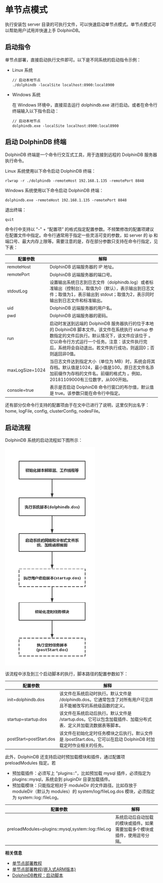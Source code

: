 # 单节点模式

执行安装包 server 目录的可执行文件，可以快速启动单节点模式。单节点模式可以帮助用户试用并快速上手 DolphinDB。

## 启动指令

单节点部署，直接启动执行文件即可。以下是不同系统的启动指令示例：

* Linux 系统

  ```
  // 启动本地节点
  ./dolphindb -localSite localhost:8900:local8900
  ```
* Windows 系统

  在 Windows 环境中，直接双击运行 dolphindb.exe
  进行启动。或者在命令行终端输入以下指令启动：

  ```
  // 启动本地节点
  dolphindb.exe -localSite localhost:8900:local8900
  ```

## 启动 DolphinDB 终端

DolphinDB 终端是一个命令行交互式工具，用于连接到远程的 DolphinDB 服务器执行命令。

Linux 系统使用以下命令启动 DolphinDB 终端：

```
rlwrap -r ./dolphindb -remoteHost 192.168.1.135 -remotePort 8848
```

Windows 系统使用以下命令启动 DolphinDB 终端：

```
dolphindb.exe -remoteHost 192.168.1.135 -remotePort 8848
```

退出终端：

```
quit
```

命令行中支持以 "-" + “配置项” 的格式指定配置参数。不频繁修改的配置项建议在配置文件中指定。命令行通常用于指定一些灵活可变的参数，如 server 的 ip
和端口号、最大内存上限等。需要注意的是，存在部分参数只支持在命令行指定，见下表：

| 配置参数 | 解释 |
| --- | --- |
| remoteHost | DolphinDB 远端服务器的 IP 地址。 |
| remotePort | DolphinDB 远端服务器的端口号。 |
| stdoutLog | 设置输出系统日志到日志文件（dolphindb.log）或者标准输出（控制台）。取值为0（默认），表示输出到日志文件；取值为1，表示输出到 stdout；取值为2，表示同时输出到日志文件和标准输出。 |
| uid | DolphinDB 远端服务器的用户名。 |
| pwd | DolphinDB 远端服务器的密码。 |
| run | 启动时发送到远端的 DolphinDB 服务器执行的位于本地的 DolphinDB 脚本文件。该文件在系统执行 startup 参数指定的文件后执行。默认情况下，该文件应该位于 <HomeDir>。它以命令行方式运行一个任务。注意：该文件执行完后，系统将会自动退出。若文件执行成功，则返回0；否则返回非0值。 |
| maxLogSize=1024 | 当日志文件达到指定大小（单位为 MB）时，系统会将其存档。默认值是1024，最小值是100。原日志文件名添加前缀作为存档的文件名。前缀的格式为 <date><seq>。例如，20181109000有三位数字，从000开始。 |
| console=true | 表示是否启动 DolphinDB 命令行窗口的布尔值，默认值是 true。该参数只能在命令行中指定。 |

还有部分仅命令行支持的配置项由于在文中已进行了说明，这里仅列出名字：home, logFile, config, clusterConfig,
nodesFile。

## 启动流程

DolphinDB 系统的启动流程如下图所示：

![](../../images/startup.png)

该流程中涉及到三个启动脚本的执行，脚本路径的配置参数如下：

| 配置参数 | 解释 |
| --- | --- |
| init=dolphindb.dos | 该文件在系统启动时执行。默认文件是 <HomeDir>/dolphindb.dos。它通常包含了对所有用户可见并且不能被改写的系统级函数的定义。 |
| startup=startup.dos | 该文件在系统启动后执行。默认文件是 <HomeDir>/startup.dos。它可以包含加载插件、加载分布式表、定义并加载流数据表等脚本。 |
| postStart=postStart.dos | 该文件在初始化定时任务模块之后执行。默认文件是 <HomeDir>/postStart.dos。它可以在启动 DolphinDB 时加载定时作业相关的任务。 |

此外，DolphinDB 还支持启动时预加载模块和插件，通过配置项 preloadModules 指定。若

* 预加载插件：必须写上 "plugins::"，比如预加载 mysql 插件，必须指定为
  plugins::mysql，系统会到 pluginDir 目录加载插件。
* 预加载模块：只能指定相对于 moduleDir 的文件路径。比如存放于 moduleDir（默认为
  modules）的 system/log/fileLog.dos 模块，必须指定为 system::log::fileLog。

| 配置参数 | 解释 |
| --- | --- |
| preloadModules=plugins::mysql,system::log::fileLog | 系统启动后自动加载的模块或插件。如果需要加载多个模块或插件，使用逗号分隔。 |

**相关信息**

* [单节点部署教程](../../tutorials/standalone_server.html "单节点部署教程")
* [单节点部署教程(嵌入式ARM版本)](../../tutorials/ARM_standalone_deploy.html "单节点部署教程(嵌入式ARM版本)")
* [DolphinDB教程：启动脚本](../../tutorials/Startup.html "DolphinDB教程：启动脚本")

